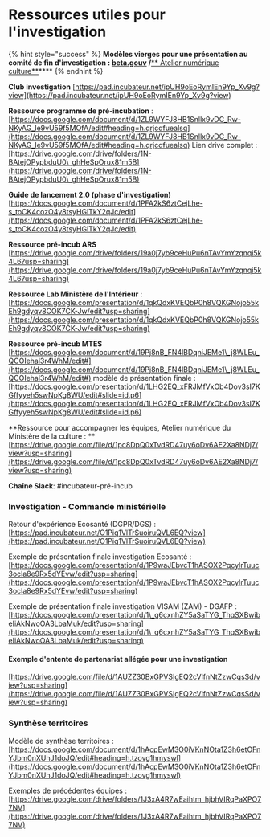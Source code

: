 # Ressources utiles pour l'investigation

{% hint style="success" %}
**Modèles vierges** **pour une présentation au comité de fin d'investigation : **[**beta.gouv**](https://docs.google.com/presentation/d/1GckBe4pJrmXxIOCDFVk-\_flMpd0m3iiO7eDsp89FPC8/edit#slide=id.g53cae8ed9a\_0\_110)**  /**[** Atelier numérique culture**](https://drive.google.com/file/d/1pc8DpQ0xTvdRD47uy6oDv6AE2Xa8NDj7/view)****
{% endhint %}

**Club investigation** [https://pad.incubateur.net/ipUH9oEoRymIEn9Yp_Xv9g?view](https://pad.incubateur.net/ipUH9oEoRymIEn9Yp_Xv9g?view)

**Ressource programme de pré-incubation** : [https://docs.google.com/document/d/1ZL9WYFJ8HB1Snllx9vDC_Rw-NKyAG_le9vU59f5MOfA/edit#heading=h.qrjcdfuealsq](https://docs.google.com/document/d/1ZL9WYFJ8HB1Snllx9vDC_Rw-NKyAG_le9vU59f5MOfA/edit#heading=h.qrjcdfuealsq) Lien drive complet : [https://drive.google.com/drive/folders/1N-BAtejOPypbduU0\_ghHeSpOrux81m5B](https://drive.google.com/drive/folders/1N-BAtejOPypbduU0\_ghHeSpOrux81m5B)

**Guide de lancement 2.0 (phase d'investigation)** [https://docs.google.com/document/d/1PFA2kS6ztCejLhe-s_toCK4cozO4y8tsyHGlTkY2qJc/edit](https://docs.google.com/document/d/1PFA2kS6ztCejLhe-s_toCK4cozO4y8tsyHGlTkY2qJc/edit)

**Ressource pré-incub ARS** [https://drive.google.com/drive/folders/19a0j7yb9ceHuPu6nTAvYmYzqnqi5k4L6?usp=sharing](https://drive.google.com/drive/folders/19a0j7yb9ceHuPu6nTAvYmYzqnqi5k4L6?usp=sharing)

**Ressource Lab Ministère de l'Intérieur** : [https://docs.google.com/presentation/d/1qkQdxKVEQbP0h8VQKGNojo55kEh9gdyqv8COK7CK-Jw/edit?usp=sharing](https://docs.google.com/presentation/d/1qkQdxKVEQbP0h8VQKGNojo55kEh9gdyqv8COK7CK-Jw/edit?usp=sharing)

**Ressource pré-incub MTES** [https://docs.google.com/document/d/19Pj8nB_FN4lBDqniJEMe1\_j8WLEu_QCOIehal3r4WhM/edit#](https://docs.google.com/document/d/19Pj8nB_FN4lBDqniJEMe1\_j8WLEu_QCOIehal3r4WhM/edit#) modèle de présentation finale : [https://docs.google.com/presentation/d/1LHG2EQ_xFRJMfVxOb4Dov3sI7KGffyyeh5swNpKg8WU/edit#slide=id.p6](https://docs.google.com/presentation/d/1LHG2EQ_xFRJMfVxOb4Dov3sI7KGffyyeh5swNpKg8WU/edit#slide=id.p6)

**Ressource pour accompagner les équipes, Atelier numérique du Ministère de la culture : ** [https://drive.google.com/file/d/1pc8DpQ0xTvdRD47uy6oDv6AE2Xa8NDj7/view?usp=sharing](https://drive.google.com/file/d/1pc8DpQ0xTvdRD47uy6oDv6AE2Xa8NDj7/view?usp=sharing)

**Chaîne Slack**: #incubateur-pré-incub

### Investigation - Commande ministérielle

Retour d'expérience Ecosanté (DGPR/DGS) : [https://pad.incubateur.net/O1Piq1VlTrSuoiruQVL6EQ?view](https://pad.incubateur.net/O1Piq1VlTrSuoiruQVL6EQ?view)

Exemple de présentation finale investigation Ecosanté : [https://docs.google.com/presentation/d/1P9waJEbvcT1hASOX2PqcylrTuuc3ocla8e9Rx5dYEvw/edit?usp=sharing](https://docs.google.com/presentation/d/1P9waJEbvcT1hASOX2PqcylrTuuc3ocla8e9Rx5dYEvw/edit?usp=sharing)

Exemple de présentation finale investigation VISAM (ZAM) - DGAFP : [https://docs.google.com/presentation/d/1\_q6cxnhZY5aSaTYG_ThqSXBwibeIiAkNwoOA3LbaMuk/edit?usp=sharing](https://docs.google.com/presentation/d/1\_q6cxnhZY5aSaTYG_ThqSXBwibeIiAkNwoOA3LbaMuk/edit?usp=sharing)

#### Exemple d'entente de partenariat allégée pour une investigation

[https://drive.google.com/file/d/1AUZZ30BxGPVSIgEQ2cVlfnNtZzwCqsSd/view?usp=sharing](https://drive.google.com/file/d/1AUZZ30BxGPVSIgEQ2cVlfnNtZzwCqsSd/view?usp=sharing)

### Synthèse territoires

Modèle de synthèse territoires : [https://docs.google.com/document/d/1hAcpEwM3O0iVKnNOta1Z3h6etOFnYJbm0nXUhJ1doJQ/edit#heading=h.tzovg1hmyswl](https://docs.google.com/document/d/1hAcpEwM3O0iVKnNOta1Z3h6etOFnYJbm0nXUhJ1doJQ/edit#heading=h.tzovg1hmyswl)

Exemples de précédentes équipes : [https://drive.google.com/drive/folders/1J3xA4R7wEaihtm_hjbhVIRqPaXPO77NV](https://drive.google.com/drive/folders/1J3xA4R7wEaihtm_hjbhVIRqPaXPO77NV)

